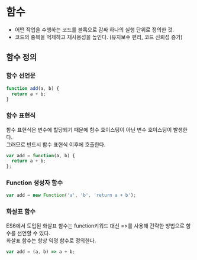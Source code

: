 # 함수
- 어떤 작업을 수행하는 코드를 블록으로 감싸 하나의 실행 단위로 정의한 것.
- 코드의 중복을 억제하고 재사용성을 높인다. (유지보수 편리, 코드 신뢰성 증가)



## 함수 정의
### 함수 선언문
```javascript
function add(a, b) {
  return a + b;
}
```

### 함수 표현식
함수 표현식은 변수에 할당되기 때문에 함수 호이스팅이 아닌 변수 호이스팅이 발생한다.  
그러므로 반드시 함수 표현식 이후에 호출한다.
```javascript
var add = function(a, b) {
  return a + b;
};
```

### Function 생성자 함수
```javascript
var add = new Function('a', 'b', 'return a + b');
```

### 화살표 함수
ES6에서 도입된 화살표 함수는 function키워드 대신 =>를 사용해 간략한 방법으로 함수를 선언할 수 있다.  
화살표 함수는 항상 익명 함수로 정의한다.
```javascript
var add = (a, b) => a + b;
```